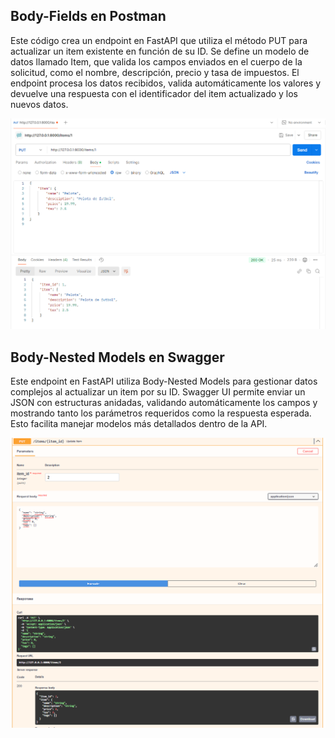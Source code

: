 ## Body-Fields en Postman

Este código crea un endpoint en FastAPI que utiliza el método PUT para 
actualizar un item existente en función de su ID. Se define un modelo de datos
llamado Item, que valida los campos enviados en el cuerpo de la solicitud, 
como el nombre, descripción, precio y tasa de impuestos. El endpoint procesa 
los datos recibidos, valida automáticamente los valores y devuelve una 
respuesta con el identificador del item actualizado y los nuevos datos.

![Postman](img/body-field-postman.PNG)

## Body-Nested Models en Swagger

Este endpoint en FastAPI utiliza Body-Nested Models para gestionar datos 
complejos al actualizar un item por su ID. Swagger UI permite enviar un JSON 
con estructuras anidadas, validando automáticamente los campos y mostrando 
tanto los parámetros requeridos como la respuesta esperada. Esto facilita 
manejar modelos más detallados dentro de la API.

![Swagger](img/body-nested-swagger.PNG)
